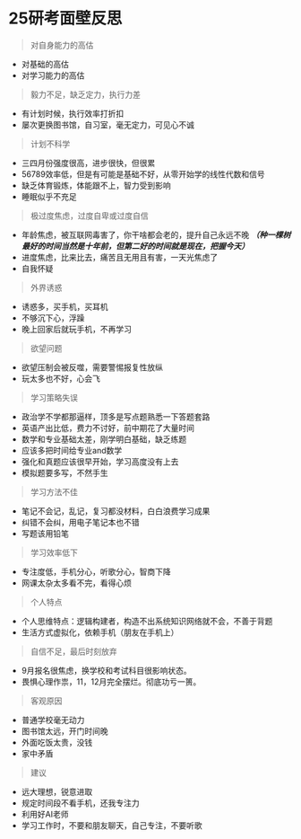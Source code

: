 # 25研考面壁反思
>对自身能力的高估
* 对基础的高估
* 对学习能力的高估
>毅力不足，缺乏定力，执行力差
* 有计划时候，执行效率打折扣
* 屡次更换图书馆，自习室，毫无定力，可见心不诚
>计划不科学
* 三四月份强度很高，进步很快，但很累
* 56789效率低，但是有可能是基础不好，从零开始学的线性代数和信号
* 缺乏体育锻炼，体能跟不上，智力受到影响
* 睡眠似乎不充足

>极过度焦虑，过度自卑或过度自信
* 年龄焦虑，被互联网毒害了，你干啥都会老的，提升自己永远不晚 ***（种一棵树最好的时间当然是十年前，但第二好的时间就是现在，把握今天）***
* 进度焦虑，比来比去，痛苦且无用且有害，一天光焦虑了
* 自我怀疑
>外界诱惑
* 诱惑多，买手机，买耳机
* 不够沉下心，浮躁
* 晚上回家后就玩手机，不再学习
>欲望问题
* 欲望压制会被反噬，需要警惕报复性放纵
* 玩太多也不好，心会飞
>学习策略失误
* 政治学不学都那逼样，顶多是写点题熟悉一下答题套路
* 英语产出比低，费力不讨好，前中期花了大量时间
* 数学和专业基础太差，刚学明白基础，缺乏练题
* 应该多把时间给专业and数学
* 强化和真题应该很早开始，学习高度没有上去
* 模拟题要多写，不然手生
>学习方法不佳
* 笔记不会记，乱记，复习都没材料，白白浪费学习成果
* 纠错不会纠，用电子笔记本也不错
* 写题该用铅笔
>学习效率低下
* 专注度低，手机分心，听歌分心，智商下降
* 网课太杂太多看不完，看得心烦
>个人特点
* 个人思维特点：逻辑构建者，构造不出系统知识网络就不会，不善于背题
* 生活方式虚拟化，依赖手机（朋友在手机上）
>自信不足，最后时刻放弃
* 9月报名很焦虑，换学校和考试科目很影响状态。
* 畏惧心理作祟，11，12月完全摆烂。彻底功亏一篑。
>客观原因
* 普通学校毫无动力
* 图书馆太远，开门时间晚
* 外面吃饭太贵，没钱
* 家中矛盾
>建议
* 远大理想，锐意进取
* 规定时间段不看手机，还我专注力
* 利用好AI老师
* 学习工作时，不要和朋友聊天，自己专注，不要听歌
